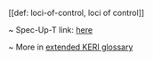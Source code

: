 [[def: loci-of-control, loci of control]]

~ Spec-Up-T link: <a href='https://weboftrust.github.io/WOT-terms/docs/glossary/loci-of-control'>here</a>

~ More in <a href="https://weboftrust.github.io/WOT-terms/docs/glossary/loci-of-control">extended KERI glossary</a>
